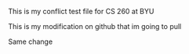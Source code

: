 This is my conflict test file for CS 260 at BYU 

This is my modification on github that im going to pull 

Same change
